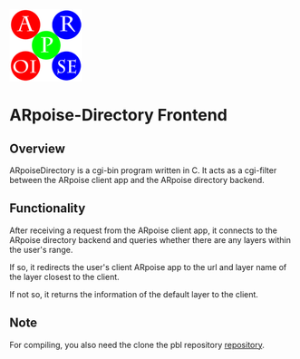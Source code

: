 ![ARpoise Logo](/images/arpoise_logo_rgb-128.png)
# ARpoise-Directory Frontend

## Overview
ARpoiseDirectory is a cgi-bin program written in C.
It acts as a cgi-filter between the ARpoise client app and the ARpoise directory backend.

## Functionality
After receiving a request from the ARpoise client app,
it connects to the ARpoise directory backend and queries whether there are any layers within the user's range.

If so, it redirects the user's client ARpoise app to the url and layer name of the layer closest to the client.

If not so, it returns the information of the default layer to the client.

## Note
For compiling, you also need the clone the pbl repository
[repository](../pbl/src/).
